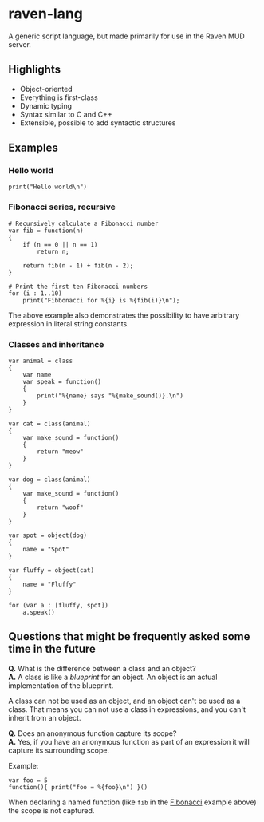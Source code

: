 # raven-lang

A generic script language, but made primarily for use in the Raven MUD server.

## Highlights

* Object-oriented
* Everything is first-class
* Dynamic typing
* Syntax similar to C and C++
* Extensible, possible to add syntactic structures

## Examples

### Hello world

    print("Hello world\n")

### <a name="fibonacci"></a>Fibonacci series, recursive

    # Recursively calculate a Fibonacci number
    var fib = function(n)
    {
        if (n == 0 || n == 1)
            return n;
            
        return fib(n - 1) + fib(n - 2);
    }
    
    # Print the first ten Fibonacci numbers
    for (i : 1..10)
        print("Fibbonacci for %{i} is %{fib(i)}\n");

The above example also demonstrates the possibility to have arbitrary
expression in literal string constants.

### Classes and inheritance

    var animal = class
    {
        var name
        var speak = function()
        {
            print("%{name} says "%{make_sound()}.\n")
        }
    }
    
    var cat = class(animal)
    {
        var make_sound = function()
        {
            return "meow"
        }
    }
    
    var dog = class(animal)
    {
        var make_sound = function()
        {
            return "woof"
        }
    }
    
    var spot = object(dog)
    {
        name = "Spot"
    }
    
    var fluffy = object(cat)
    {
        name = "Fluffy"
    }
    
    for (var a : [fluffy, spot])
        a.speak()

## Questions that might be frequently asked some time in the future

**Q.** What is the difference between a class and an object?<br/>
**A.** A class is like a *blueprint* for an object. An object is an
actual implementation of the blueprint.

A class can not be used as an object, and an object can't be used as
a class. That means you can not use a class in expressions, and you
can't inherit from an object.

**Q.** Does an anonymous function capture its scope?<br/>
**A.** Yes, if you have an anonymous function as part of an expression
it will capture its surrounding scope.

Example:

    var foo = 5
    function(){ print("foo = %{foo}\n") }()

When declaring a named function (like `fib` in the [Fibonacci](#fibonacci) example
above) the scope is not captured.
